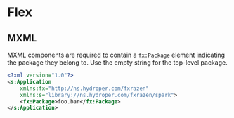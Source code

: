 # Flex

## MXML

MXML components are required to contain a `fx:Package` element indicating the package they belong to. Use the empty string for the top-level package.

```xml
<?xml version="1.0"?>
<s:Application
    xmlns:fx="http://ns.hydroper.com/fxrazen"
    xmlns:s="library://ns.hydroper.com/fxrazen/spark">
    <fx:Package>foo.bar</fx:Package>
</s:Application>
```